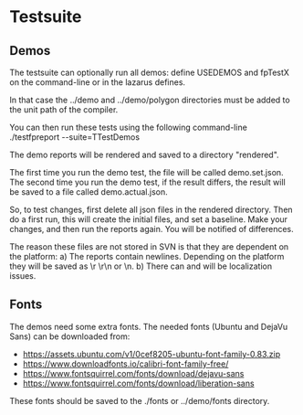 # Testsuite

## Demos

The testsuite can optionally run all demos: define USEDEMOS and fpTestX on the
command-line or in the lazarus defines.

In that case the ../demo and ../demo/polygon directories must be added to
the unit path of the compiler.

You can then run these tests using the following command-line
./testfpreport --suite=TTestDemos

The demo reports will be rendered and saved to a directory "rendered".

The first time you run the demo test, the file will be called demo.set.json.
The second time you run the demo test, if the result differs, the result
will be saved to a file called demo.actual.json.

So, to test changes, first delete all json files in  the rendered directory.
Then do a first run, this will create the initial files, and set a baseline. 
Make your changes, and then run the reports again. You will be notified of
differences.

The reason these files are not stored in SVN is that they are dependent on
the platform:
a) The reports contain newlines. 
   Depending on the platform they will be saved as \r \r\n or \n. 
b) There can and will be localization issues. 

## Fonts 

The demos need some extra fonts. 
The needed fonts (Ubuntu and DejaVu Sans) can be downloaded from:

* https://assets.ubuntu.com/v1/0cef8205-ubuntu-font-family-0.83.zip
* https://www.downloadfonts.io/calibri-font-family-free/
* https://www.fontsquirrel.com/fonts/download/dejavu-sans
* https://www.fontsquirrel.com/fonts/download/liberation-sans

These fonts should be saved to the ./fonts or ../demo/fonts directory.